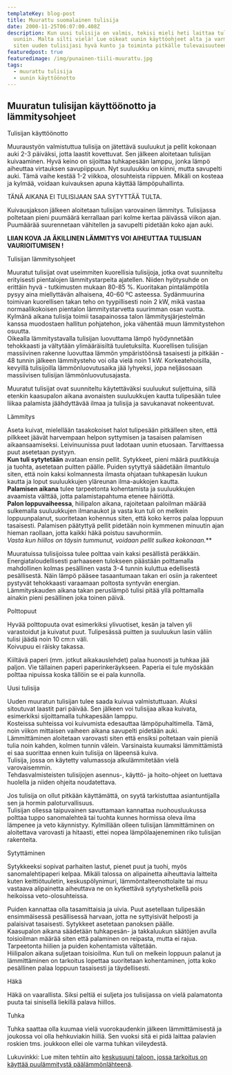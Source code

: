 ```yaml
---
templateKey: blog-post
title: Muurattu suomalainen tulisija
date: 2000-11-25T06:07:00.408Z
description: Kun uusi tulisija on valmis, tekisi mieli heti laittaa tulet
  uuniin. Malta silti vielä! Lue oikeat uunin käyttöohjeet alta ja varmista
  siten uuden tulisijasi hyvä kunto ja toiminta pitkälle tulevaisuuteen.
featuredpost: true
featuredimage: /img/punainen-tiili-muurattu.jpg
tags:
  - muurattu tulisija
  - uunin käyttöönotto
---
```

## Muuratun tulisijan käyttöönotto ja lämmitysohjeet

Tulisijan käyttöönotto

Muuraustyön valmistuttua tulisija on jätettävä suuluukut ja pellit kokonaan auki 2-3 päiväksi, jotta laastit kovettuvat. Sen jälkeen aloitetaan tulisijan kuivaaminen. Hyvä keino on sijoittaa tuhkapesään lamppu, jonka lämpö aiheuttaa virtauksen savupiippuun. Nyt suuluukku on kiinni, mutta savupelti auki. Tämä vaihe kestää 1-2 viikkoa, olosuhteista riippuen. Mikäli on kosteaa ja kylmää, voidaan kuivauksen apuna käyttää lämpöpuhallinta.

TÄNÄ AIKANA EI TULISIJAAN SAA SYTYTTÄÄ TULTA.

Kuivausjakson jälkeen aloitetaan tulisijan varovainen lämmitys. Tulisijassa poltetaan pieni puumäärä kerrallaan pari kolme kertaa päivässä viikon ajan. Puumäärää suurennetaan vähitellen ja savupelti pidetään koko ajan auki.

**LIIAN KOVA JA ÄKILLINEN LÄMMITYS VOI AIHEUTTAA TULISIJAN VAURIOITUMISEN !**

Tulisijan lämmitysohjeet

Muuratut tulisijat ovat useimmiten kuorellisia tulisijoja, jotka ovat suunniteltu erityisesti pientalojen lämmitystarpeita ajatellen. Niiden hyötysuhde on erittäin hyvä - tutkimusten mukaan 80-85 %. Kuoritakan pintalämpötila pysyy aina miellyttävän alhaisena, 40-60 ºC asteessa. Sydänmuurina toimivan kuorellisen takan teho on tyypillisesti noin 2 kW, mikä vastaa normaalikokoisen pientalon lämmitystarvetta suurimman osan vuotta. Kylmänä aikana tulisija toimii tasapainossa talon lämmitysjärjestelmän kanssa muodostaen hallitun pohjatehon, joka vähentää muun lämmitystehon osuutta.\
Oikealla lämmitystavalla tulisijan luovuttama lämpö hyödynnetään tehokkaasti ja vältytään ylimääräisiltä tuuletuksilta. Kuorellisen tulisijan massiivinen rakenne luovuttaa lämmön ympäristöönsä tasaisesti ja pitkään - 48 tunnin jälkeen lämmitysteho voi olla vielä noin 1 kW. Korkeatehoisilla, kevyillä tulisijoilla lämmönluovutusaika jää lyhyeksi, jopa neljäsosaan massiivisen tulisijan lämmönluovutusajasta.

Muuratut tulisijat ovat suunniteltu käytettäväksi suuluukut suljettuina, sillä etenkin kaasupalon aikana avonaisten suuluukkujen kautta tulipesään tulee liikaa palamista jäähdyttävää ilmaa ja tulisija ja savukanavat nokeentuvat.

Lämmitys

Aseta kuivat, mielellään tasakokoiset halot tulipesään pitkälleen siten, että pilkkeet jäävät harvempaan helpon syttymisen ja tasaisen palamisen aikaansaamiseksi. Leivinuunissa puut ladotaan uunin etuosaan. Tarvittaessa puut asetetaan pystyyn.\
**Kun tuli sytytetään** avataan ensin pellit. Sytykkeet, pieni määrä puutikkuja ja tuohta, asetetaan puitten päälle. Puiden sytyttyä säädetään ilmantulo siten, että noin kaksi kolmannesta ilmasta ohjataan tuhkapesän luukun kautta ja loput suuluukkujen yläreunan ilma-aukkojen kautta.\
**Palamisen aikana** tulee tarpeetonta kohentamista ja suuluukkujen avaamista välttää, jotta palamistapahtuma etenee häiriöttä.\
**Palon loppuvaiheessa**, hiilipalon aikana, rajoitetaan paloilman määrää sulkemalla suuluukkujen ilmanaukot ja vasta kun tuli on melkein loppuunpalanut, suoritetaan kohennus siten, että koko kerros palaa loppuun tasaisesti. Palamisen päätyttyä pellit pidetään noin kymmenen minuutin ajan hieman raollaan, jotta kaikki häkä poistuu savuhormiin.\
**Vasta kun hiillos on täysin tummunut, voidaan pellit sulkea kokonaan*.***

Muuratuissa tulisijoissa tulee polttaa vain kaksi pesällistä peräkkäin. Energiataloudellisesti parhaaseen tulokseen päästään polttamalla mahdollinen kolmas pesällinen vasta 3-4 tunnin kuluttua edellisestä pesällisestä. Näin lämpö pääsee tasaantumaan takan eri osiin ja rakenteet pystyvät tehokkaasti varaamaan poltosta syntyvän energian. Lämmityskauden aikana takan peruslämpö tulisi pitää yllä polttamalla ainakin pieni pesällinen joka toinen päivä.

Polttopuut

Hyvää polttopuuta ovat esimerkiksi ylivuotiset, kesän ja talven yli varastoidut ja kuivatut puut. Tulipesässä puitten ja suuluukun lasin väliin tulisi jäädä noin 10 cm:n väli.\
Koivupuu ei räisky takassa.

Kiiltävä paperi (mm. jotkut aikakauslehdet) palaa huonosti ja tuhkaa jää paljon. Vie tällainen paperi paperinkeräykseen. Paperia ei tule myöskään polttaa nipuissa koska tällöin se ei pala kunnolla.

Uusi tulisija

Uuden muuratun tulisijan tulee saada kuivua valmistuttuaan. Aluksi sitoutuvat laastit pari päivää. Sen jälkeen voi tulisijaa alkaa kuivata, esimerkiksi sijoittamalla tuhkapesään lamppu.\
Kosteissa suhteissa voi kuivumista edesauttaa lämpöpuhaltimella. Tämä, noin viikon mittaisen vaiheen aikana savupelti pidetään auki.\
Lämmittäminen aloitetaan varovasti siten että ensiksi poltetaan vain pieniä tulia noin kahden, kolmen tunnin välein. Varsinaista kuumaksi lämmittämistä ei saa suorittaa ennen kuin tulisija on läpeensä kuiva.\
Tulisija, jossa on käytetty valumassoja alkulämmitetään vielä varovaisemmin.\
Tehdasvalmisteisten tulisijojen asennus-, käyttö- ja hoito-ohjeet on luettava huolella ja niiden ohjeita noudatettava.

Jos tulisija on ollut pitkään käyttämättä, on syytä tarkistuttaa asiantuntijalla sen ja hormin paloturvallisuus.\
Tulisijan ollessa taipuvainen savuttamaan kannattaa nuohousluukussa polttaa tuppo sanomalehteä tai tuohta kunnes hormissa oleva ilma lämpenee ja veto käynnistyy. Kylmillään olleen tulisijan lämmittäminen on aloitettava varovasti ja hitaasti, ettei nopea lämpölaajeneminen riko tulisijan rakenteita.

Sytyttäminen

Sytykkeeksi sopivat parhaiten lastut, pienet puut ja tuohi, myös sanomalehtipaperi kelpaa. Mikäli talossa on alipainetta aiheuttavia laitteita kuten keittiötuuletin, keskuspölynimuri, lämmöntalteenottolaite tai muu vastaava alipainetta aiheuttava ne on kytkettävä sytytyshetkellä pois heikoissa veto-olosuhteissa.

Puiden kannattaa olla tasamittaisia ja uivia. Puut asetellaan tulipesään ensimmäisessä pesällisessä harvaan, jotta ne syttyisivät helposti ja palaisivat tasaisesti. Sytykkeet asetetaan panoksen päälle.\
Kaasupalon aikana säädetään tuhkapesän- ja takkaluukun säätöjen avulla toisioilman määrää siten että palaminen on reipasta, mutta ei rajua. Tarpeetonta hiilien ja puiden kohentamista vältetään.\
Hiilipalon aikana suljetaan toisioilma. Kun tuli on melkein loppuun palanut ja lämmittäminen on tarkoitus lopettaa suoritetaan kohentaminen, jotta koko pesällinen palaa loppuun tasaisesti ja täydellisesti.

Häkä

Häkä on vaarallista. Siksi peltiä ei suljeta jos tulisijassa on vielä palamatonta puuta tai sinisellä liekillä palava hiillos.

Tuhka

Tuhka saattaa olla kuumaa vielä vuorokaudenkin jälkeen lämmittämisestä ja joukossa voi olla hehkuviakin hiiliä. Sen vuoksi sitä ei pidä laittaa palavien roskien tms. joukkoon ellei ole varma tuhkan viileydestä.



Lukuvinkki: Lue miten tehtiin aito [keskusuuni taloon, jossa tarkoitus on käyttää puulämmitystä päälämmönlähteenä](http://iso-orvokkiniitty.fi/blog/varaavat-tulisijat-paalammonlahteena-ja-kuinka-ne-rakennettiin/).